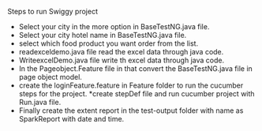 Steps to run Swiggy project
  * Select your city in the more option in BaseTestNG.java file.
  * Select your city hotel name in BaseTestNG.java file.
  * select which food product you want order from the list.
  * readexceldemo.java file read the excel data through java code.
  * WriteexcelDemo.java file write th excel data through java code.
  * In the Pageobject.Feature file in that convert the BaseTestNG.java file in page object model.
  * create the loginFeature.feature in Feature folder to run the cucumber steps for the project.
  *create stepDef file and run cucumber project with Run.java file.
 * Finally create the extent report in the test-output folder with name as SparkReport with date and time.
    